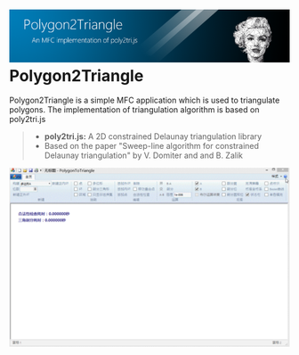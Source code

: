 ![Polygon2Triangle](/images/banner.png)
Polygon2Triangle
===========================

Polygon2Triangle is a simple MFC application which is used to triangulate polygons.
The implementation of triangulation algorithm is based on poly2tri.js
> - **poly2tri.js:** A 2D constrained Delaunay triangulation library
> - Based on the paper "Sweep-line algorithm for constrained Delaunay triangulation" by V. Domiter and and B. Zalik

![Polygon2Triangle](/images/show.gif)
